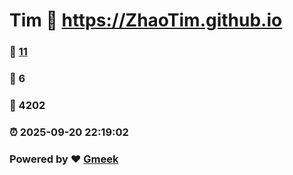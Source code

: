 # Tim :link: https://ZhaoTim.github.io 
### :page_facing_up: [11](https://ZhaoTim.github.io/tag.html) 
### :speech_balloon: 6 
### :hibiscus: 4202 
### :alarm_clock: 2025-09-20 22:19:02 
### Powered by :heart: [Gmeek](https://github.com/Meekdai/Gmeek)
